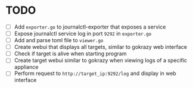 # TODO

- [ ] Add `exporter.go` to journalctl-exporter that exposes a service
- [ ] Expose journalctl service log in port `9292` in `exporter.go`
- [ ] Add and parse toml file to `viewer.go`
- [ ] Create webui that displays all targets, similar to gokrazy web interface
- [ ] Check if target is alive when starting program
- [ ] Create target webui similar to gokrazy when viewing logs of a specific appliance
- [ ] Perform request to `http://target_ip:9292/log` and display in web interface
